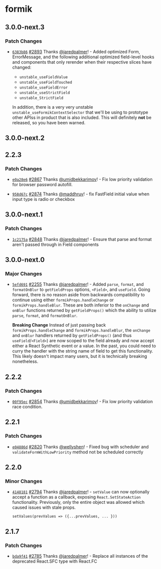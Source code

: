 # formik

## 3.0.0-next.3

### Patch Changes

- [`6383b86`](https://github.com/formium/formik/commit/6383b86d3123a3348e4fa6abba4fe0c3652cb5a4) [#2893](https://github.com/formium/formik/pull/2893) Thanks [@jaredpalmer](https://github.com/jaredpalmer)! - Added optimized Form, ErrorMessage, and the following additional optimized field-level hooks
  and components that only rerender when their respective slices have changed:

  - `unstable_useFieldValue`
  - `unstable_useFieldTouched`
  - `unstable_useFieldError`
  - `unstable_useStrictField`
  - `unstable_StrictField`

  In addition, there is a very very unstable `unstable_useFormikContextSelector` that we'll be using
  to prototype other APIss in product that is also included. This will definitely **not** be released, so you have been warned.

## 3.0.0-next.2

## 2.2.3

### Patch Changes

- [`e0a28e6`](https://github.com/formium/formik/commit/e0a28e6872ebfd06e636aac84829b60d704b0694) [#2867](https://github.com/formium/formik/pull/2867) Thanks [@umidbekkarimov](https://github.com/umidbekkarimov)! - Fix low priority validation for browser password autofill.

* [`958d67c`](https://github.com/formium/formik/commit/958d67ca2c3e006031c31150ea0a42248b28ffc7) [#2874](https://github.com/formium/formik/pull/2874) Thanks [@maddhruv](https://github.com/maddhruv)! - fix FastField initial value when input type is radio or checkbox

## 3.0.0-next.1

### Patch Changes

- [`1c2175a`](https://github.com/formium/formik/commit/1c2175a24b1d1223b4cdedf424ef62057edf0063) [#2848](https://github.com/formium/formik/pull/2848) Thanks [@jaredpalmer](https://github.com/jaredpalmer)! - Ensure that parse and format aren't passed through in Field components

## 3.0.0-next.0

### Major Changes

- [`5efd691`](https://github.com/formium/formik/commit/5efd691b8784fda6645d362189f55c618f030758) [#2255](https://github.com/formium/formik/pull/2255) Thanks [@jaredpalmer](https://github.com/jaredpalmer)! - Added `parse`, `format`, and `formatOnBlur` to `getFieldProps` options, `<Field>`, and `useField`. Going forward, there is no reason aside from backwards compatibility to continue using either `formikProps.handleChange` or `formikProps.handleBlur`. These are both inferior to the `onChange` and `onBlur` functions returned by `getFieldProps()` which the ability to utilize `parse`, `format`, and `formatOnBlur`.

  **Breaking Change**
  Instead of just passing back `formikProps.handleChange` and `formikProps.handleBlur`, the `onChange` and `onBlur` handlers returned by `getFieldProps()` (and thus `useField`/`<Field>`) are now scoped to the field already and now accept either a React Synthetic event or a value. In the past, you could need to curry the handler with the string name of field to get this functionality. This likely doesn't impact many users, but it is technically breaking nonetheless.

## 2.2.2

### Patch Changes

- [`00f95ec`](https://github.com/formium/formik/commit/00f95ec4ec5266eed8ad4e97b76321205c704d51) [#2854](https://github.com/formium/formik/pull/2854) Thanks [@umidbekkarimov](https://github.com/umidbekkarimov)! - Fix low priority validation race condition.

## 2.2.1

### Patch Changes

- [`e04886d`](https://github.com/formium/formik/commit/e04886db15c7e9b96516b4bd5a1b89d0e895bb7d) [#2820](https://github.com/formium/formik/pull/2820) Thanks [@wellyshen](https://github.com/wellyshen)! - Fixed bug with scheduler and `validateFormWithLowPriority` method not be scheduled correctly

## 2.2.0

### Minor Changes

- [`4148181`](https://github.com/formium/formik/commit/41481819f9187de79c4d948aeaa4ca1d33c53ed7) [#2794](https://github.com/formium/formik/pull/2794) Thanks [@jaredpalmer](https://github.com/jaredpalmer)! - `setValue` can now optionally accept a function as a callback, exposing `React.SetStateAction` functionality. Previously, only the entire object was
  allowed which caused issues with stale props.

  ```tsx
  setValues(prevValues => ({...prevValues, ... }))
  ```

## 2.1.7

### Patch Changes

- [`bda9f41`](https://github.com/formium/formik/commit/bda9f41931fac382eec26b4f1283b881b6bbc240) [#2785](https://github.com/formium/formik/pull/2785) Thanks [@jaredpalmer](https://github.com/jaredpalmer)! - Replace all instances of the deprecated React.SFC type with React.FC
